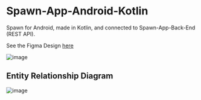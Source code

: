 # Spawn-App-Android-Kotlin
 Spawn for Android, made in Kotlin, and connected to Spawn-App-Back-End (REST API). 

 See the Figma Design [here](https://www.figma.com/design/ewushMunvsBWWpKbKnWsIH/Spawn?node-id=446-291&p=f&t=imN49KCl0sehkyG4-0)

![image](https://github.com/user-attachments/assets/7c4a76b6-1ca7-466b-84be-8857fa3d196a)

## Entity Relationship Diagram

![image](https://github.com/user-attachments/assets/5ebf81fb-210a-41e3-96a6-fc4d4123fd06)
